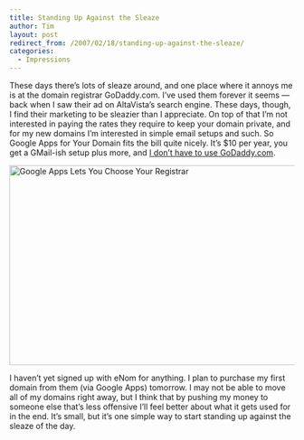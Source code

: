 ```yaml
---
title: Standing Up Against the Sleaze
author: Tim
layout: post
redirect_from: /2007/02/18/standing-up-against-the-sleaze/
categories:
  - Impressions
---
```

These days there&#8217;s lots of sleaze around, and one place where it annoys me is at the domain registrar GoDaddy.com. I&#8217;ve used them forever it seems &#8212; back when I saw their ad on AltaVista&#8217;s search engine. These days, though, I find their marketing to be sleazier than I appreciate. On top of that I&#8217;m not interested in paying the rates they require to keep your domain private, and for my new domains I&#8217;m interested in simple email setups and such. So Google Apps for Your Domain fits the bill quite nicely. It&#8217;s $10 per year, you get a GMail-ish setup plus more, and [I don&#8217;t have to use GoDaddy.com][1].

<img src="http://timshadel.com/wp-content/uploads/2007/02/google-apps-lets-you-choose-your-registrar.png" alt="Google Apps Lets You Choose Your Registrar" height="354" width="619" />

I haven&#8217;t yet signed up with eNom for anything. I plan to purchase my first domain from them (via Google Apps) tomorrow. I may not be able to move all of my domains right away, but I think that by pushing my money to someone else that&#8217;s less offensive I&#8217;ll feel better about what it gets used for in the end. It&#8217;s small, but it&#8217;s one simple way to start standing up against the sleaze of the day.

 [1]: http://www.google.com/support/a/bin/answer.py?answer=56145&topic=10407
